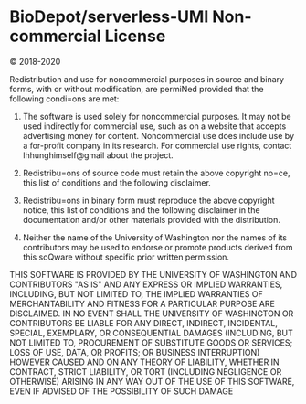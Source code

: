 # BioDepot/serverless-UMI Non-commercial License 
© 2018-2020

Redistribution and use for noncommercial purposes in source and binary forms, with or without
modification, are permiNed provided that the following condi=ons are met:

1. The software is used solely for noncommercial purposes. It may not be used indirectly for commercial
use, such as on a website that accepts advertising money for content. Noncommercial use does include
use by a for-profit company in its research. For commercial use rights, contact lhhunghimself@gmail about the project.

2. Redistribu=ons of source code must retain the above copyright no=ce, this list of conditions and the
following disclaimer.

3. Redistribu=ons in binary form must reproduce the above copyright notice, this list of conditions and
the following disclaimer in the documentation and/or other materials provided with the distribution.

4. Neither the name of the University of Washington nor the names of its contributors may be used to
endorse or promote products derived from this soQware without specific prior written permission.

THIS SOFTWARE IS PROVIDED BY THE UNIVERSITY OF WASHINGTON AND CONTRIBUTORS "AS IS" AND
ANY EXPRESS OR IMPLIED WARRANTIES, INCLUDING, BUT NOT LIMITED TO, THE IMPLIED WARRANTIES
OF MERCHANTABILITY AND FITNESS FOR A PARTICULAR PURPOSE ARE DISCLAIMED. IN NO EVENT SHALL
THE UNIVERSITY OF WASHINGTON OR CONTRIBUTORS BE LIABLE FOR ANY DIRECT, INDIRECT,
INCIDENTAL, SPECIAL, EXEMPLARY, OR CONSEQUENTIAL DAMAGES (INCLUDING, BUT NOT LIMITED TO,
PROCUREMENT OF SUBSTITUTE GOODS OR SERVICES; LOSS OF USE, DATA, OR PROFITS; OR BUSINESS
INTERRUPTION) HOWEVER CAUSED AND ON ANY THEORY OF LIABILITY, WHETHER IN CONTRACT, STRICT
LIABILITY, OR TORT (INCLUDING NEGLIGENCE OR OTHERWISE) ARISING IN ANY WAY OUT OF THE USE OF
THIS SOFTWARE, EVEN IF ADVISED OF THE POSSIBILITY OF SUCH DAMAGE
